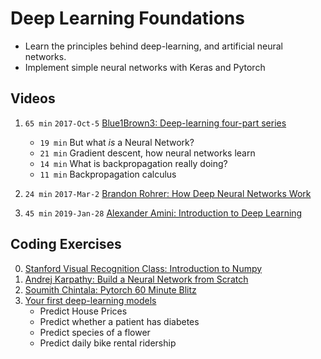 # Deep Learning Foundations
- Learn the principles behind deep-learning, and artificial neural networks.
- Implement simple neural networks with Keras and Pytorch

## Videos

1. `65 min` `2017-Oct-5` [Blue1Brown3: Deep-learning four-part series][v1]
    - `19 min` But what *is* a Neural Network?
    - `21 min` Gradient descent, how neural networks learn
    - `14 min` What is backpropagation really doing?
    - `11 min` Backpropagation calculus

2. `24 min` `2017-Mar-2` [Brandon Rohrer: How Deep Neural Networks Work][v2]

3. `45 min` `2019-Jan-28` [Alexander Amini: Introduction to Deep Learning][v3]


## Coding Exercises

0. [Stanford Visual Recognition Class: Introduction to Numpy][c0]
1. [Andrej Karpathy: Build a Neural Network from Scratch][c1]
2. [Soumith Chintala: Pytorch 60 Minute Blitz][c2]
3. [Your first deep-learning models][c3]
    - Predict House Prices
    - Predict whether a patient has diabetes
    - Predict species of a flower
    - Predict daily bike rental ridership

[v1]: https://3blue1brown.com/neural-networks
[v2]: https://brohrer.github.io/how_neural_networks_work.html
[v3]: https://www.youtube.com/watch?v=5v1JnYv_yWs&index=1&list=PLtBw6njQRU-rwp5__7C0oIVt26ZgjG9NI

[c0]: http://cs231n.github.io/python-numpy-tutorial/
[c1]: http://cs231n.github.io/neural-networks-case-study/
[c2]: https://pytorch.org/tutorials/beginner/deep_learning_60min_blitz.html
[c3]: https://github.com/mithi/deep-blueberry-code/tree/master/ch01-foundations
